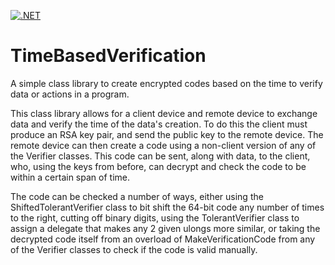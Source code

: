 [![.NET](https://github.com/an-prata/TimeBasedVerification/actions/workflows/dotnet.yml/badge.svg)](https://github.com/an-prata/TimeBasedVerification/actions/workflows/dotnet.yml)

# TimeBasedVerification
A simple class library to create encrypted codes based on the time to verify data or actions in a program.

This class library allows for a client device and remote device to exchange data and verify the time of the data's creation. To do this the client must produce an RSA key pair, and send the public key to the remote device. The remote device can then create a code using a non-client version of any of the Verifier classes. This code can be sent, along with data, to the client, who, using the keys from before, can decrypt and check the code to be within a certain span of time.

The code can be checked a number of ways, either using the ShiftedTolerantVerifier class to bit shift the 64-bit code any number of times to the right, cutting off binary digits, using the TolerantVerifier class to assign a delegate that makes any 2 given ulongs more similar, or taking the decrypted code itself from an overload of MakeVerificationCode from any of the Verifier classes to check if the code is valid manually.
